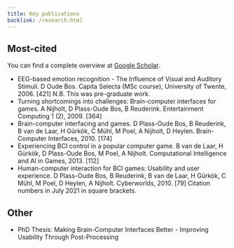 ```yaml
---
title: Key publications
backlink: /research.html
---
```


## Most-cited

You can find a complete overview at [Google Scholar](https://scholar.google.nl/citations?user=_UjbP1AAAAAJ&hl=en).

- EEG-based emotion recognition - The Influence of Visual and Auditory Stimuli. D Oude Bos. Capita Selecta (MSc course), University of Twente, 2006. [421] N.B. This was pre-graduate work.
- Turning shortcomings into challenges: Brain-computer interfaces for games. A Nijholt, D Plass-Oude Bos, B Reuderink. Entertainment Computing 1 (2), 2009. [364]
- Brain-computer interfacing and games. D Plass-Oude Bos, B Reuderink, B van de Laar, H Gürkök, C Mühl, M Poel, A Nijholt, D Heylen. Brain-Computer Interfaces, 2010. [174]
- Experiencing BCI control in a popular computer game. B van de Laar, H Gürkök, D Plass-Oude Bos, M Poel, A Nijholt. Computational Intelligence and AI in Games, 2013. [112]
- Human-computer interaction for BCI games: Usability and user experience. D Plass-Oude Bos, B Reuderink, B van de Laar, H Gürkök, C Mühl, M Poel, D Heylen, A Nijholt. Cyberworlds, 2010. [79] Citation numbers in July 2021 in square brackets.

## Other
- PhD Thesis: Making Brain-Computer Interfaces Better - Improving Usability Through Post-Processing